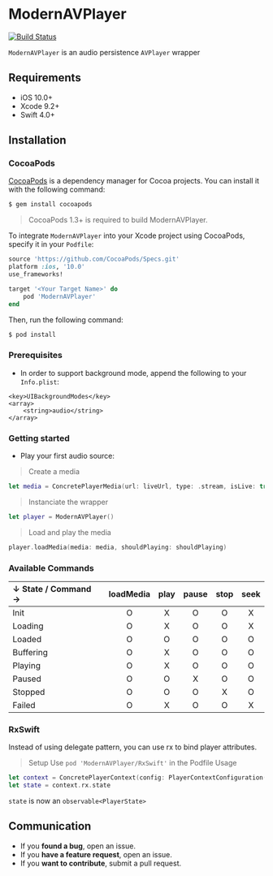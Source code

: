 # ModernAVPlayer
[![Build Status](https://travis-ci.org/noreasonprojects/ModernAVPlayer.svg?branch=develop)](https://travis-ci.org/noreasonprojects/ModernAVPlayer)

``ModernAVPlayer`` is an audio persistence ``AVPlayer`` wrapper

## Requirements

- iOS 10.0+
- Xcode 9.2+
- Swift 4.0+

## Installation

### CocoaPods

[CocoaPods](http://cocoapods.org) is a dependency manager for Cocoa projects. You can install it with the following command:

```bash
$ gem install cocoapods
```

> CocoaPods 1.3+ is required to build ModernAVPlayer.

To integrate ``ModernAVPlayer`` into your Xcode project using CocoaPods, specify it in your `Podfile`:

```ruby
source 'https://github.com/CocoaPods/Specs.git'
platform :ios, '10.0'
use_frameworks!

target '<Your Target Name>' do
    pod 'ModernAVPlayer'
end
```

Then, run the following command:

```bash
$ pod install
```

### Prerequisites

* In order to support background mode, append the following to your ``Info.plist``:

```
<key>UIBackgroundModes</key>
<array>
    <string>audio</string>
</array>
```

### Getting started

* Play your first audio source:

> Create a media
```swift
let media = ConcretePlayerMedia(url: liveUrl, type: .stream, isLive: true)
```
> Instanciate the wrapper
```swift
let player = ModernAVPlayer()
```
> Load and play the media
```swift
player.loadMedia(media: media, shouldPlaying: shouldPlaying)
```

### Available Commands
| ↓ State / Command → | loadMedia | play | pause | stop | seek |
|:---------|:---------:|:--------:|:--------:|:--------:|:--------:|
| Init  | O | X | O | O | X
| Loading  | O | X | O | O | X
| Loaded  | O | O | O | O | O
| Buffering  | O | X | O | O | O
| Playing  | O | X | O | O | O
| Paused  | O | O | X | O | O
| Stopped  | O | O | O | X | O
| Failed  | O | X | O | O | X

### RxSwift

Instead of using delegate pattern, you can use rx to bind player attributes.
> Setup
Use ``pod 'ModernAVPlayer/RxSwift'`` in the Podfile
> Usage
```swift
let context = ConcretePlayerContext(config: PlayerContextConfiguration())
let state = context.rx.state
```
`state` is now an `observable<PlayerState>`

## Communication

- If you **found a bug**, open an issue.
- If you **have a feature request**, open an issue.
- If you **want to contribute**, submit a pull request.
